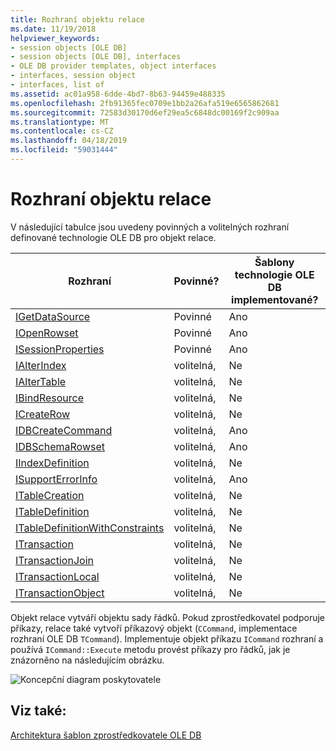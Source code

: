 ```yaml
---
title: Rozhraní objektu relace
ms.date: 11/19/2018
helpviewer_keywords:
- session objects [OLE DB]
- session objects [OLE DB], interfaces
- OLE DB provider templates, object interfaces
- interfaces, session object
- interfaces, list of
ms.assetid: ac01a958-6dde-4bd7-8b63-94459e488335
ms.openlocfilehash: 2fb91365fec0709e1bb2a26afa519e6565862681
ms.sourcegitcommit: 72583d30170d6ef29ea5c6848dc00169f2c909aa
ms.translationtype: MT
ms.contentlocale: cs-CZ
ms.lasthandoff: 04/18/2019
ms.locfileid: "59031444"
---
```

# <a name="session-object-interfaces"></a>Rozhraní objektu relace

V následující tabulce jsou uvedeny povinných a volitelných rozhraní definované technologie OLE DB pro objekt relace.

|Rozhraní|Povinné?|Šablony technologie OLE DB implementované?|
|---------------|---------------|--------------------------------------|
|[IGetDataSource](/previous-versions/windows/desktop/ms709721(v=vs.85))|Povinné|Ano|
|[IOpenRowset](/previous-versions/windows/desktop/ms716946(v=vs.85))|Povinné|Ano|
|[ISessionProperties](/previous-versions/windows/desktop/ms713721(v=vs.85))|Povinné|Ano|
|[IAlterIndex](/previous-versions/windows/desktop/ms714943(v=vs.85))|volitelná,|Ne|
|[IAlterTable](/previous-versions/windows/desktop/ms719764(v=vs.85))|volitelná,|Ne|
|[IBindResource](/previous-versions/windows/desktop/ms714936(v=vs.85))|volitelná,|Ne|
|[ICreateRow](/previous-versions/windows/desktop/ms716832(v=vs.85))|volitelná,|Ne|
|[IDBCreateCommand](/previous-versions/windows/desktop/ms711625(v=vs.85))|volitelná,|Ano|
|[IDBSchemaRowset](/previous-versions/windows/desktop/ms713686(v=vs.85))|volitelná,|Ano|
|[IIndexDefinition](/previous-versions/windows/desktop/ms711593(v=vs.85))|volitelná,|Ne|
|[ISupportErrorInfo](/previous-versions/windows/desktop/ms715816(v=vs.85))|volitelná,|Ano|
|[ITableCreation](/previous-versions/windows/desktop/ms713639(v=vs.85))|volitelná,|Ne|
|[ITableDefinition](/previous-versions/windows/desktop/ms714277(v=vs.85))|volitelná,|Ne|
|[ITableDefinitionWithConstraints](/previous-versions/windows/desktop/ms720947(v=vs.85))|volitelná,|Ne|
|[ITransaction](/previous-versions/windows/desktop/ms723053(v=vs.85))|volitelná,|Ne|
|[ITransactionJoin](/previous-versions/windows/desktop/ms718071(v=vs.85))|volitelná,|Ne|
|[ITransactionLocal](/previous-versions/windows/desktop/ms714893(v=vs.85))|volitelná,|Ne|
|[ITransactionObject](/previous-versions/windows/desktop/ms713659(v=vs.85))|volitelná,|Ne|

Objekt relace vytváří objektu sady řádků. Pokud zprostředkovatel podporuje příkazy, relace také vytvoří příkazový objekt (`CCommand`, implementace rozhraní OLE DB `TCommand`). Implementuje objekt příkazu `ICommand` rozhraní a používá `ICommand::Execute` metodu provést příkazy pro řádků, jak je znázorněno na následujícím obrázku.

![Koncepční diagram poskytovatele](../../data/oledb/media/vc4u551.gif "koncepční diagram poskytovatele")

## <a name="see-also"></a>Viz také:

[Architektura šablon zprostředkovatele OLE DB](../../data/oledb/ole-db-provider-template-architecture.md)<br/>
